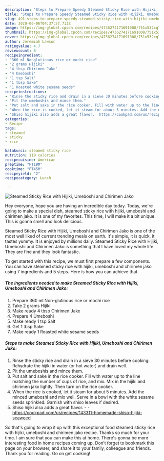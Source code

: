 ```yaml
---
description: "Steps to Prepare Speedy Steamed Sticky Rice with Hijiki, Umeboshi and Chirimen Jako"
title: "Steps to Prepare Speedy Steamed Sticky Rice with Hijiki, Umeboshi and Chirimen Jako"
slug: 491-steps-to-prepare-speedy-steamed-sticky-rice-with-hijiki-umeboshi-and-chirimen-jako
date: 2020-06-06T04:37:57.713Z
image: https://img-global.cpcdn.com/recipes/4736274171691008/751x532cq70/steamed-sticky-rice-with-hijiki-umeboshi-and-chirimen-jako-recipe-main-photo.jpg
thumbnail: https://img-global.cpcdn.com/recipes/4736274171691008/751x532cq70/steamed-sticky-rice-with-hijiki-umeboshi-and-chirimen-jako-recipe-main-photo.jpg
cover: https://img-global.cpcdn.com/recipes/4736274171691008/751x532cq70/steamed-sticky-rice-with-hijiki-umeboshi-and-chirimen-jako-recipe-main-photo.jpg
author: Jeremiah Lawson
ratingvalue: 4.7
reviewcount: 8
recipeingredient:
- "360 ml Nonglutinous rice or mochi rice"
- "2 grams Hijiki"
- "4 tbsp Chirimen Jako"
- "4 Umeboshi"
- "1 tsp Salt"
- "1 tbsp Sake"
- "1 Roasted white sesame seeds"
recipeinstructions:
- "Rinse the sticky rice and drain in a sieve 30 minutes before cooking.  Rehydrate the hijiki in water (or hot water) and drain well."
- "Pit the umeboshis and mince them."
- "Put salt and sake in the rice cooker. Fill with water up to the line matching the number of cups of rice, and mix. Mix in the hijiki and chirimen jako lightly. Then turn on the rice cooker."
- "When the rice is cooked, let it steam for about 5 minutes. Add the minced umeboshi and mix well. Serve in a bowl with the white sesame seeds sprinkled. Garnish with shiso leaves if desired."
- "Shiso hijiki also adds a great flavor.  https://cookpad.com/us/recipes/143311-homemade-shiso-hijiki-seaweed"
categories:
- Recipe
tags:
- steamed
- sticky
- rice

katakunci: steamed sticky rice 
nutrition: 119 calories
recipecuisine: American
preptime: "PT19M"
cooktime: "PT45M"
recipeyield: "2"
recipecategory: Lunch

---
```



![Steamed Sticky Rice with Hijiki, Umeboshi and Chirimen Jako](https://img-global.cpcdn.com/recipes/4736274171691008/751x532cq70/steamed-sticky-rice-with-hijiki-umeboshi-and-chirimen-jako-recipe-main-photo.jpg)

Hey everyone, hope you are having an incredible day today. Today, we're going to make a special dish, steamed sticky rice with hijiki, umeboshi and chirimen jako. It is one of my favorites. This time, I will make it a bit unique. This is gonna smell and look delicious.



Steamed Sticky Rice with Hijiki, Umeboshi and Chirimen Jako is one of the most well liked of current trending meals on earth. It's simple, it is quick, it tastes yummy. It is enjoyed by millions daily. Steamed Sticky Rice with Hijiki, Umeboshi and Chirimen Jako is something that I have loved my whole life. They are fine and they look fantastic.


To get started with this recipe, we must first prepare a few components. You can have steamed sticky rice with hijiki, umeboshi and chirimen jako using 7 ingredients and 5 steps. Here is how you can achieve that.

<!--inarticleads1-->

##### The ingredients needed to make Steamed Sticky Rice with Hijiki, Umeboshi and Chirimen Jako:

1. Prepare 360 ml Non-glutinous rice or mochi rice
1. Take 2 grams Hijiki
1. Make ready 4 tbsp Chirimen Jako
1. Prepare 4 Umeboshi
1. Make ready 1 tsp Salt
1. Get 1 tbsp Sake
1. Make ready 1 Roasted white sesame seeds




<!--inarticleads2-->

##### Steps to make Steamed Sticky Rice with Hijiki, Umeboshi and Chirimen Jako:

1. Rinse the sticky rice and drain in a sieve 30 minutes before cooking.  Rehydrate the hijiki in water (or hot water) and drain well.
1. Pit the umeboshis and mince them.
1. Put salt and sake in the rice cooker. Fill with water up to the line matching the number of cups of rice, and mix. Mix in the hijiki and chirimen jako lightly. Then turn on the rice cooker.
1. When the rice is cooked, let it steam for about 5 minutes. Add the minced umeboshi and mix well. Serve in a bowl with the white sesame seeds sprinkled. Garnish with shiso leaves if desired.
1. Shiso hijiki also adds a great flavor. -  - https://cookpad.com/us/recipes/143311-homemade-shiso-hijiki-seaweed




So that's going to wrap it up with this exceptional food steamed sticky rice with hijiki, umeboshi and chirimen jako recipe. Thanks so much for your time. I am sure that you can make this at home. There's gonna be more interesting food in home recipes coming up. Don't forget to bookmark this page on your browser, and share it to your family, colleague and friends. Thank you for reading. Go on get cooking!

